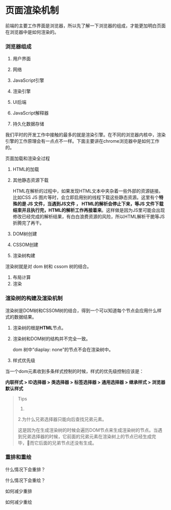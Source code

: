 # 页面渲染机制

前端的主要工作界面是浏览器，所以先了解一下浏览器的组成，才能更加明白页面在浏览器中是如何渲染的。

### 浏览器组成

1. 用户界面

2. 网络

3. JavaScript引擎

4. 渲染引擎

5. UI后端

6. JavaScript解释器

7. 持久化数据存储



我们平时的开发工作中接触的最多的就是渲染引擎。在不同的浏览器内核中，渲染引擎的工作原理会有一点点不一样。下面主要讲在chrome浏览器中是如何工作的。

页面加载和渲染全过程

1. HTML的加载

2. 其他静态资源下载

   HTML在解析的过程中，如果发现HTML文本中夹杂着一些外部的资源链接。比如CSS JS 图片等时，会立即启用别的线程下载这些静态资源。这里有个**特殊的是 JS 文件，当遇到JS文件 ， HTML的解析会停止下来，等JS 文件下载结束并且执行完，HTML的解析工作再接着来**。这样做是因为JS里可能会出现修改已经完成的解析结果，有白白浪费资源的风险，所以HTML解析干脆等JS折腾完了再干。 

3. DOM树创建

4. CSSOM创建

5. 渲染树构建

渲染树就是对 dom 树和 cssom 树的结合。



1. 布局计算
2. 渲染



### 渲染树的构建及渲染机制

渲染树是DOM树和CSSOM树的结合，得到一个可以知道每个节点会应用什么样式的数据结果。

1. 渲染树的根是**HTML**节点。

2. 渲染树和DOM树的结构并不完全一致。

   dom 树中“diaplay: none”的节点不会在渲染树中。

   

3. 样式优先级

当一个dom元素收到多条样式控制的时候，样式的优先级控制应该是：

**内联样式 > ID选择器 > 类选择器 > 标签选择器 > 通用选择器 > 继承样式 > 浏览器默认样式**

> Tips 
>
> 1.
>
> 2.为什么兄弟选择器只能向后查找兄弟元素。
>
> 这是因为在生成渲染树的时候会遍历DOM节点来生成渲染树的节点。当遇到兄弟选择器的时候，它前面的兄弟元素在渲染树上的节点已经生成完毕，而它后面的兄弟节点还没有生成。
>
> 
>
> 



### 重排和重绘

什么情况下会重排？

什么情况下会重绘？

如何减少重排

如何减少重绘